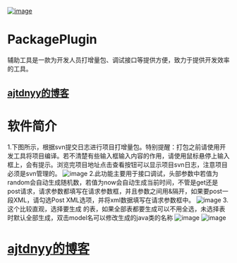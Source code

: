 <a href='https://www.aliyun.com/sale-season/2020/procurement-new-members?userCode=6vik1cql' target='_blank'>![image](https://www.vbox.top/aliyun730X233.jpg)</a>
# PackagePlugin
辅助工具是一款为开发人员打增量包、调试接口等提供方便，致力于提供开发效率的工具。

## <a href='http://www.vbox.top?from=github' target='_blank'>ajtdnyy的博客</a>

# 软件简介 

1.下图所示，根据svn提交日志进行项目打增量包。特别提醒：打包之前请使用开发工具将项目编译。若不清楚有些输入框输入内容的作用，请使用鼠标悬停上输入框上，会有提示。浏览完项目地址点击查看按钮可以显示项目svn日志，注意项目必须是svn管理的。
![image](http://www.vbox.top/wp-content/uploads/2017/07/QQ%E6%88%AA%E5%9B%BE20170712092940.png)
2.此功能主要用于接口调试，头部参数中若值为random会自动生成随机数，若值为now会自动生成当前时间，不管是get还是post请求，请求参数都填写在请求参数框，并且参数之间用&隔开，如果要post一段XML，请勾选Post XML选项，并将xml数据填写在请求参数框中。
![image](http://www.vbox.top/wp-content/uploads/2017/07/QQ%E6%88%AA%E5%9B%BE20170712093125.png)
3.这个比较直观，选择要生成 的表，如果全部表都要生成可以不用全选，未选择表时默认全部生成，双击model名可以修改生成的java类的名称
![image](http://www.vbox.top/wp-content/uploads/2017/07/QQ%E6%88%AA%E5%9B%BE20170712093233.png)
![image](http://www.vbox.top/wp-content/uploads/2017/07/QQ%E6%88%AA%E5%9B%BE20170712093248.png)

# <a href='http://www.vbox.top?from=github' target='_blank'>ajtdnyy的博客</a>
